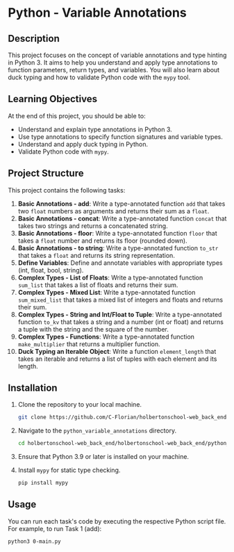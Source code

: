 # Python - Variable Annotations

## Description

This project focuses on the concept of variable annotations and type hinting in Python 3. It aims to help you understand and apply type annotations to function parameters, return types, and variables. You will also learn about duck typing and how to validate Python code with the `mypy` tool.

## Learning Objectives

At the end of this project, you should be able to:

- Understand and explain type annotations in Python 3.
- Use type annotations to specify function signatures and variable types.
- Understand and apply duck typing in Python.
- Validate Python code with `mypy`.

## Project Structure

This project contains the following tasks:

1. **Basic Annotations - add**: Write a type-annotated function `add` that takes two `float` numbers as arguments and returns their sum as a `float`.
2. **Basic Annotations - concat**: Write a type-annotated function `concat` that takes two strings and returns a concatenated string.
3. **Basic Annotations - floor**: Write a type-annotated function `floor` that takes a `float` number and returns its floor (rounded down).
4. **Basic Annotations - to string**: Write a type-annotated function `to_str` that takes a `float` and returns its string representation.
5. **Define Variables**: Define and annotate variables with appropriate types (int, float, bool, string).
6. **Complex Types - List of Floats**: Write a type-annotated function `sum_list` that takes a list of floats and returns their sum.
7. **Complex Types - Mixed List**: Write a type-annotated function `sum_mixed_list` that takes a mixed list of integers and floats and returns their sum.
8. **Complex Types - String and Int/Float to Tuple**: Write a type-annotated function `to_kv` that takes a string and a number (int or float) and returns a tuple with the string and the square of the number.
9. **Complex Types - Functions**: Write a type-annotated function `make_multiplier` that returns a multiplier function.
10. **Duck Typing an Iterable Object**: Write a function `element_length` that takes an iterable and returns a list of tuples with each element and its length.

## Installation

1. Clone the repository to your local machine.

    ```bash
    git clone https://github.com/C-Florian/holbertonschool-web_back_end.git
    ```

2. Navigate to the `python_variable_annotations` directory.

    ```bash
    cd holbertonschool-web_back_end/holbertonschool-web_back_end/python_variable_annotations
    ```

3. Ensure that Python 3.9 or later is installed on your machine.

4. Install `mypy` for static type checking.

    ```bash
    pip install mypy
    ```

## Usage

You can run each task's code by executing the respective Python script file. For example, to run Task 1 (add):

```bash
python3 0-main.py
